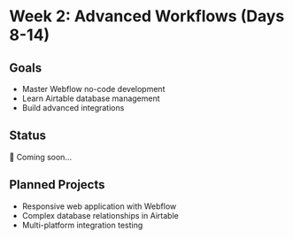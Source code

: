# Week 2: Advanced Workflows (Days 8-14)

## Goals
- Master Webflow no-code development
- Learn Airtable database management  
- Build advanced integrations

## Status
🔄 Coming soon...

## Planned Projects
- Responsive web application with Webflow
- Complex database relationships in Airtable
- Multi-platform integration testing
